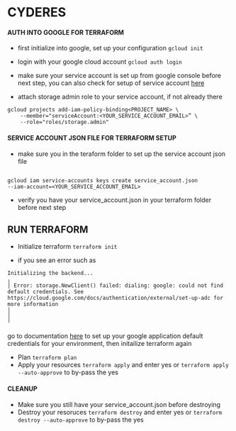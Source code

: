 # CYDERES


#### AUTH INTO GOOGLE FOR TERRAFORM 

- first initialize into google, set up your configuration
`gcloud init`

- login with your google cloud account 
`gcloud auth login`

- make sure your service account is set up from google console before next
  step, you can also check for setup of service account [here](https://cloud.google.com/iam/docs/service-accounts-create)

- attach storage admin role to your service account, if not already there
```
gcloud projects add-iam-policy-binding<PROJECT_NAME> \
    --member="serviceAccount:<YOUR_SERVICE_ACCOUNT_EMAIL>” \
    --role="roles/storage.admin" 
```
#### SERVICE ACCOUNT JSON FILE FOR TERRAFORM SETUP

- make sure you in the teraform folder to set up the service account json file
```

gcloud iam service-accounts keys create service_account.json
--iam-account=<YOUR_SERVICE_ACCOUNT_EMAIL>

```
- verify you have your service_account.json in your terraform folder before
  next step

## RUN TERRAFORM
- Initialize terraform `terraform init`

- if you see an error such as 
```
Initializing the backend...
╷
│ Error: storage.NewClient() failed: dialing: google: could not find default credentials. See https://cloud.google.com/docs/authentication/external/set-up-adc for more information
│ 
│ 
╵
```
go to documentation [here](https://cloud.google.com/docs/authentication/set-up-adc-local-dev-environment) to set up your google application default credentials for your environment, then initailize terraform again

- Plan `terraform plan`
- Apply your resources `terraform apply` and enter yes or `terraform apply
  --auto-approve` to by-pass the yes 

#### CLEANUP

- Make sure you still have your service_account.json before destroying
- Destroy your resoruces `terraform destroy` and enter yes or `terraform
  destroy --auto-approve` to by-pass the yes
